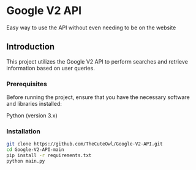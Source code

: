 # Google V2 API

Easy way to use the API without even needing to be on the website

## Introduction

This project utilizes the Google V2 API to perform searches and retrieve information based on user queries.


### Prerequisites

Before running the project, ensure that you have the necessary software and libraries installed:

Python (version 3.x)


### Installation

```bash
git clone https://github.com/TheCuteOwl/Google-V2-API.git
cd Google-V2-API-main
pip install -r requirements.txt
python main.py
```



